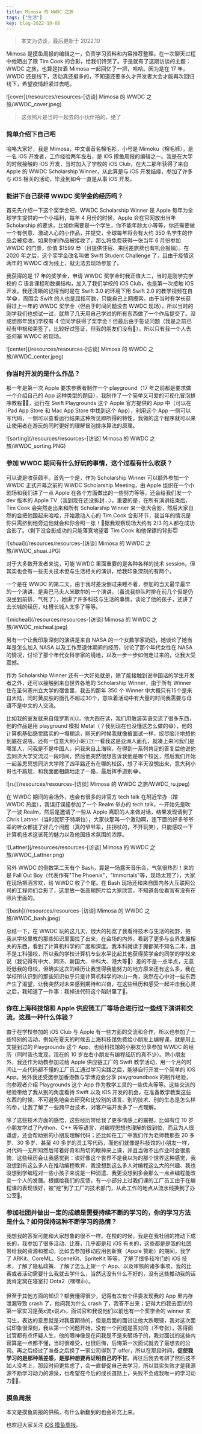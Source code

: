 ```yaml
---
title: Mimosa 的 WWDC 之旅
tags: ["生活"]
key: blog-2022-10-08
---
```


> 本文为访谈，最后更新于 2022.10

Mimosa 是摸鱼周报的编辑之一，负责学习资料和内容推荐整理。在一次聊天过程中他晒出了跟 Tim Cook 的合影，给我们馋哭了。于是就有了这期访谈的主题：WWDC 之旅，也算是拉着 Mimosa 一起回忆了一把，哈哈。因为是在 17 年，WWDC 还是线下，活动真还挺多的，不知道还要多久才开发者大会才能再次回归线下，希望疫情赶紧过去吧。

![cover](/resources/resources-[访谈] Mimosa 的 WWDC 之旅/WWDC_cover.jpeg)

<!--more-->

> 这张照片是当时一起去的小伙伴拍的，绝了

### 简单介绍下自己吧

哈咯大家好，我是 Mimosa，中文谐音名棉毛衫，小号是 Mimoku（棉毛裤），是一名 iOS 开发者，工作经验两年左右，是 iOS 摸鱼周报的编辑之一。我是在大学的时候接触的 iOS 开发，当时加入了学校的 iOS Club，在大二那年获得了来自 Apple 的 WWDC Scholarship Winner，从此算是与 iOS 开发结缘，参加了许多与 iOS 相关的活动，毕业到如今一直是从事 iOS 开发。

### 能讲下自己获得 WWDC 奖学金的经历吗？

首先先介绍一下这个奖学金吧，WWDC Scholarship Winner 是 Apple 每年为全球学生提供的一个小福利，每年 4 月份的时候，Apple 会在官网放出当年 Scholarship 的要求，比如你需要是一个学生，你不能年龄太小等等，你还需要做一个有创意、激动人心的小作品，并提交，全球每年将会有大约 350 名学生的作品会被接收。如果你的作品被接收了，那么将免费获得一张当年 6 月份参加 WWDC 的门票，价值 $1599 😎（且提供住宿、来回差旅费也有机会报销）。在 2020 年之后，这个奖学金改名叫做 Swift Student Challenge 了，且由于疫情这两年的 WWDC 改为线上，就无法去现场参加了。

我获得的是 17 年的奖学金，申请 WWDC 奖学金时我正值大二，当时是刚学完学校的 C 语言课程和数据结构，加入了我们学校的 iOS Club，也是第一次接触 iOS 开发。我还清晰的记得当时是在 Swift 3.0 的环境下用 Swift 2.0 的教学视频在自学😂，周围会 Swift 的人也是屈指可数，只能自己上网摸索。由于当时有学长获得过上一年的 WWDC 奖学金（但由于时间问题没去 WWDC 现场），所以当时的刚学我们也想试一试，就熬了几天用自己学过的所有东西做了一个作品提交了。没成想那年我们学校有 4 位同学获得了奖学金！但最后由于签证问题（我是之前已经有申根和美签了，比较好过签证，但我的朋友们没有🥲），所以只有我一个人去圣何塞 WWDC 的现场。

![center](/resources/resources-[访谈] Mimosa 的 WWDC 之旅/WWDC_center.jpeg)

### 你当时开发的是什么作品？
那一年是第一次 Apple 要求参赛者制作一个 playground（17 年之前都是要求做一个介绍自己的 App 这种类型的题目），我制作了一个简单又可爱的可视化冒泡排序教程💂‍♀️，运行在 Swift Playgrounds 这个 Apple 官方提供的 App 中（可以在 iPad App Store 和 Mac App Store 中找到这个 App），利用这个 App 一侧可以写代码，一侧可以查看运行结果这种所见即所得的特性，我做的这个程序就可以来让使用者在游玩的同时更好的理解冒泡排序算法的原理。

![sorting](/resources/resources-[访谈] Mimosa 的 WWDC 之旅/WWDC_sorting.PNG)

### 参加 WWDC 期间有什么好玩的事情，这个过程有什么收获？

可以说是收获颇丰。首先一个是，作为 Scholarship Winner 可以额外参加一个 WWDC 正式开幕之前的 WWDC Scholarship Meeting，由 Apple 组织在一个小剧场和我们讲了一点 Apple 在各个方面做出的一些努力等等，还会给我们发一个 dev 版本的 Apple TV（我到现在还没拆封...）。重要的是，在所有演讲结束后，Tim Cook 会突然走出来和所有 Scholarship Winner 来一张大合影，然后大家自然的会把他围起来哈哈，开始激动人心的 Tim Cook 合影环节，我当年的情况是你只需挤到他旁边他就会和你合照一张！🤩据我观察现场大约有 2/3 的人都在成功合影了。（剩下没合影成功的只能落寞地望着 Tim Cook 和他保镖的背影😇

![shuai](/resources/resources-[访谈] Mimosa 的 WWDC 之旅/WWDC_shuai.JPG)

对于大多数开发者来说，可能 WWDC 里面重要的是各种各样的技术 session，但其实也会有一些无关技术但与生活相关的演讲，给我印象深刻的有两个。

一个是在 WWDC 的第二天，由于我时差没倒过来睡不着，参加的当天最早最早的一个演讲，是奥巴马夫人米歇尔的一个演讲，（虽说我排队时排在前几个但是仍没坐到前排，气死了），她讲了许多科技与生活的事情，谈论了他的孩子，还讲了去长城的经历，吐槽长城人太多了等等。

![micheal](/resources/resources-[访谈] Mimosa 的 WWDC 之旅/WWDC_micheal.jpeg)

另有一个让我印象深刻的演讲是来自 NASA 的一个女数学家奶奶，她谈论了她当年是怎么加入 NASA 以及工作至退休期间的经历，讨论了那个年代女性在 NASA 的情况，讨论了那个年代女科学家的境地，以及一步一步如何走过来的，让我大受震撼。

作为 Scholarship Winner 还有一大好处就是，除了能接触到说中国话的学生开发者之外，还可以接触到来自世界各地的 Scholarship Winner，由于所有 Winner 住在圣何塞州立大学的宿舍里，我去的那年 350 个 Winner 中大概只有15个是来自大陆，同时黄皮肤的面孔不超过30个，意味着活动中有大量的时间我需要与母语不是中文的人交流。

比如我的室友就来自俄罗斯🇷🇺，他大四在读，我们用散装英语交流了很多东西，他的作品是用 playground 模拟 Metal（？我到现在也没懂这怎么做的😅），他的计算机基础感觉踏实的一塌糊涂，聊天的时候我就像被面试一样，绞尽脑汁地想他到底在说啥。还有一位意大利小哥🇮🇹一看我这是亚洲人面孔，就凑上来问我们是哪里人，问我是不是中国人，问我来自上海嘛，在得到一系列肯定的答复后他说他去同济大学交流过一段时间，然后他突然很想告诉我他是哪个校区，然后我们开始一起苦思冥想同济大学除了四平路还有在哪的校区，想了半天没想出来，意大利小哥也不尴尬，和我面面相觑地走了一路，最后挥手道别😂。

![ru](/resources/resources-[访谈] Mimosa 的 WWDC 之旅/WWDC_ru.jpeg)

在 WWDC 期间的会场外，也会有很多的非官方 tech talk 在附近举办（蹭 WWDC 热度），我误打误撞参加了一个 Realm 举办的 tech talk，一开始先是吹了一波 Realm，然后是邀请了一些从 Apple 离职的人来做对话，结果发现请到了 Chris Lattner（当时就职于特斯拉），大家伙那叫一个激动啊，连下面的好多爷爷辈的听众都提了好几个问题（真的爷爷辈，拄拐杖的，不开玩笑），只能感叹一下计算机技术这该死的魅力以及他国技术氛围的浓厚。

![Lattner](/resources/resources-[访谈] Mimosa 的 WWDC 之旅/WWDC_Lattner.png)

另外 WWDC 的倒数第二天有个 Bash，算是一场露天音乐会，气氛很热烈！来的是 Fall Out Boy（代表作有"The Phoenix"，"Immortals"等，现场太顶了），大家在现场把酒言欢，给 WWDC 收了个尾。在 Bash 现场还和来自国内各大互联网公司的工程师们合影了，这里放一张高糊照片给大家欣赏，不知道各位看官有没有在照片里面的。

![bash](/resources/resources-[访谈] Mimosa 的 WWDC 之旅/WWDC_bash.jpeg)

总结一下，在 WWDC 玩的这几天，很大的拓宽了我看待技术与生活的视野，把我从学校里教的那些知识里面拉了出来，在会场的内外，看到了更多与业界发展相关的东西，看到了计算机科学的广度和深度。我本科就读于魔都某不知名二本，且不是工科强校，所以我的学校计算机专业水平比起其他获得奖学金的同学的学校来说（我记得有中大、同济、新国大、中科大、港大等🙂）差的不是一点半点，无意贬低我的母校，但确实这次的经历让我觉得我能努力的地方原来还有这么多，我在学校所认识到的那些知识似乎只是计算机科学的冰山一角，突然在心中对一些东西产生了渴望，让我突然对未来感到期待和兴奋，在这些经历和感受一起冲击我心灵之后，我知道了一件事：我掉进代码这个陷阱里了🥰。

### 你在上海科技馆和 Apple 供应链工厂等场合进行过一些线下演讲和交流，这是一种什么体验？

由于在学校参加的 iOS Club 与 Apple 有一些方面的交流和合作，所以也参加了一些特别的活动，例如在夏天的时候去上海科技馆免费给小朋友上编程课，就是用上文提到过的 Playgrounds 这个 App，也给科技馆的小朋友分享参加 WWDC 的经历（同时我也发现，现在的 10 岁左右小朋友有编程经历的真不少）。除小朋友外，我还作为助教参加过给 Apple 供应链工厂的 Swift 教学活动，用一个月的时间让一点代码都不懂的工厂员工通过学习实践之后，能够自行开发一个简单的 iOS App。另外我还受邀参加香港教与学博览会分享 playgroundbook 的制作经验，向参观者介绍 Playgrounds 这个 App 作为教学工具的一些优点等等。这些交流的经验带给了我从别的角度看待 Swift 以及 iOS 开发的机会，在准备教学教案这些东西的时候，不可避免地会去研究和比较别的语言、别的技术、别的生态是怎么样的😵，让我了解了一些跨平台技术，对客户端开发多了一点理解。

除了这些技术方面的感悟，这些经历带给我了更多情感上的震撼，比如有位 10 岁小朋友学过了Python、C++ 等等语言，对编程思想也理解的很到位，而且为人很谦虚，还会帮助别的小朋友理解代码；还比如在工厂中我们作为老师教那些 20 多岁、30 多岁、甚至 40 多岁的员工写代码，而他们就像是科技馆的小朋友一样，对代码一无所知然后带着好奇和热切的眼神来上课，并且当做不出作业时会很羞愧，这些经历会让我感觉到：诶好像这个世界不是我以为的那个世界这种感觉，我没想到有这么多人在推动编程教育、我没想到这么多人对编程这么大的兴趣、我也没想到学编程对一些小孩子来说是一种消遣、我更没想到多会那么一点点编程能改变一个人的发展。根据给我们的反馈，有一小部分上过我们课的工厂员工由于在编程课的表现很好，被“挖”到了工厂的技术部门，从此工作的地点从流水线换到了办公室🤑。

### 参加社团并做出一定的成绩是需要持续不断的学习的，你的学习方法是什么？如何保持这种不断学习的热情？

我想我的答案可能和大家想象的很不一样。在校的时候，我是在我社团的推动下成长的，我参加了很多活动、比赛，几乎都是和 iOS 有关的，这些都是是我的社团带给我的资源和推动，比如去参加移动应用创新赛（Apple 赞助）的期间，我学了 ARKit、CoreML、SceneKit、SpriteKit 等等，了解了很多较冷门的 iOS 技术，了解了隐私政策、了解了怎么上架一个 App、以及审核的诸多事项，我的比赛或者活动需要什么我就去学什么，当然这没有什么不好的，没有这些推动我的话我肯定窝在寝室打 Dota2（嘿嘿👍）。

但至于其他方面的知识？额我懂得很少，记得有次有个评委发现我的 App 里内存泄漏导致 crash 了，他问我为什么 crash 了，我答不出来；记得大四我去面试的第一家实习是英x流x说✍️，面试官和我说他们以前也有一个奖学金的 winner 实习生，表达的意思就是对我蛮期待的，但是后面的面试让他大跌眼镜，我对这次面试印象很深刻，我从第一个问题开始，没有一个问题是答对的（不夸张），答得面试官都有点怀疑人生，他的眼神像是在问我是不是来砸场子的，我对面试的这些内容算是一点都不懂，当时很难受，也很后悔，后悔第一次面试就去了最想去的公司。再之后经过了准备之后换了一家公司得到了 offer，所以在那段时间，**促使我学习的是那种落差感，是那种想要再证明自己的不甘**。再往后我去考研了然后技不如人没考上，那段时间更焦虑了，会一直督促自己去学习，所以其实失败才是我源源不断学习动力的源泉，也希望在今后的成长道路上，失败不会成我唯一的学习动力👨‍💻。

### 摸鱼周报

本文是摸鱼周报的供稿，有什么新翻到的也会补充上来。

也欢迎大家关注 [iOS 摸鱼周报](https://github.com/zhangferry/iOSWeeklyLearning)。